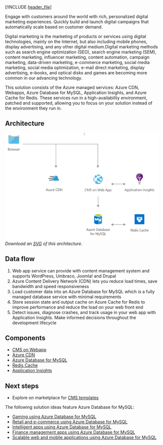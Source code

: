 [!INCLUDE [header_file](../../../includes/sol-idea-header.md)]

Engage with customers around the world with rich, personalized digital marketing experiences. Quickly build and launch digital campaigns that automatically scale based on customer demand.

Digital marketing is the marketing of products or services using digital technologies, mainly on the Internet, but also including mobile phones, display advertising, and any other digital medium.Digital marketing methods such as search engine optimization (SEO), search engine marketing (SEM), content marketing, influencer marketing, content automation, campaign marketing, data-driven marketing, e-commerce marketing, social media marketing, social media optimization, e-mail direct marketing, display advertising, e–books, and optical disks and games are becoming more common in our advancing technology.

This solution consists of the Azure managed services: Azure CDN, Webapps, Azure Database for MySQL, Application Insights, and Azure Cache for Redis. These services run in a high-availability environment, patched and supported, allowing you to focus on your solution instead of the environment they run in.

## Architecture

![Architecture Diagram](../media/digital-marketing-using-azure-database-for-mysql..png)
*Download an [SVG](../media/digital-marketing-using-azure-database-for-mysql.svg) of this architecture.*

## Data flow
1. Web app service can provide with content management system and supports WordPress, Umbraco, Joomla! and Drupal
2. Azure Content Delivery Network (CDN) lets you reduce load times, save bandwidth and speed responsiveness
3. Load customer data into an Azure Database for MySQL which is a fully managed database service with minimal requirements 
4. Store session state and output cache on Azure Cache for Redis to improve performance and reduce the load on your web front end
5. Detect issues, diagnose crashes, and track usage in your web app with Application Insights. Make informed decisions throughout the development lifecycle

## Components
* [CMS on Webapp](/azure/app-service/)
* [Azure CDN](/azure/cdn/)
* [Azure Database for MySQL](https://azure.microsoft.com/services/mysql)
* [Redis Cache](/azure/azure-cache-for-redis/cache-overview)
* [Application Insights](/azure/azure-monitor/app/app-insights-overview)

## Next steps

* Explore on marketplace for [CMS templates](https://azuremarketplace.microsoft.com/marketplace/apps/category/web?page=1&subcategories=blogs-cmss)

The following solution ideas feature Azure Database for MySQL:

* [Gaming using Azure Database for MySQL](./gaming-using-azure-database-for-mysql.yml)
* [Retail and e-commerce using Azure Database for MySQL](./retail-and-ecommerce-using-azure-database-for-mysql.yml)
* [Intelligent apps using Azure Database for MySQL](./intelligent-apps-using-azure-database-for-mysql.yml)
* [Finance management apps using Azure Database for MySQL](./finance-management-apps-using-azure-database-for-mysql.yml)
* [Scalable web and mobile applications using Azure Database for MySQL](./scalable-web-and-mobile-applications-using-azure-database-for-mysql.yml)